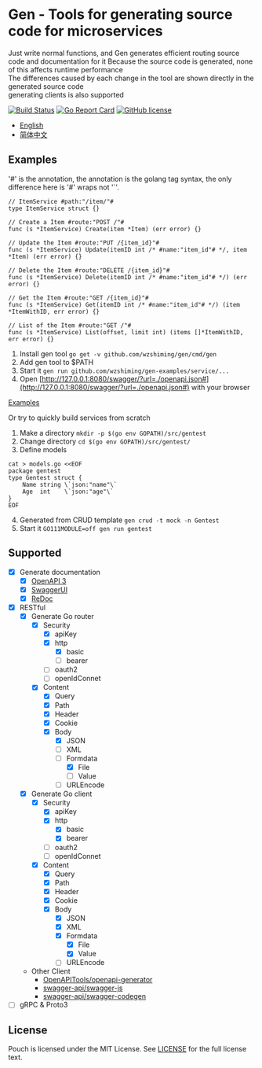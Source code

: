 # Gen - Tools for generating source code for microservices

Just write normal functions, and Gen generates efficient routing source code and documentation for it
Because the source code is generated, none of this affects runtime performance  
The differences caused by each change in the tool are shown directly in the generated source code  
generating clients is also supported  

[![Build Status](https://travis-ci.org/wzshiming/gen.svg?branch=master)](https://travis-ci.org/wzshiming/gen)
[![Go Report Card](https://goreportcard.com/badge/github.com/wzshiming/gen)](https://goreportcard.com/report/github.com/wzshiming/gen)
[![GitHub license](https://img.shields.io/github/license/wzshiming/gen.svg)](https://github.com/wzshiming/gen/blob/master/LICENSE)

- [English](https://github.com/wzshiming/gen/blob/master/README.md)
- [简体中文](https://github.com/wzshiming/gen/blob/master/README_cn.md)

## Examples

'#' is the annotation, the annotation is the golang tag syntax, the only difference here is '#' wraps not '`'.

``` golang
// ItemService #path:"/item/"#
type ItemService struct {}

// Create a Item #route:"POST /"#
func (s *ItemService) Create(item *Item) (err error) {}

// Update the Item #route:"PUT /{item_id}"#
func (s *ItemService) Update(itemID int /* #name:"item_id"# */, item *Item) (err error) {}

// Delete the Item #route:"DELETE /{item_id}"#
func (s *ItemService) Delete(itemID int /* #name:"item_id"# */) (err error) {}

// Get the Item #route:"GET /{item_id}"#
func (s *ItemService) Get(itemID int /* #name:"item_id"# */) (item *ItemWithID, err error) {}

// List of the Item #route:"GET /"#
func (s *ItemService) List(offset, limit int) (items []*ItemWithID, err error) {}
```

1. Install gen tool `go get -v github.com/wzshiming/gen/cmd/gen`
2. Add gen tool to $PATH
3. Start it `gen run github.com/wzshiming/gen-examples/service/...`
4. Open [http://127.0.0.1:8080/swagger/?url=./openapi.json#](http://127.0.0.1:8080/swagger/?url=./openapi.json#) with your browser

[Examples](https://github.com/wzshiming/gen-examples/)  

Or try to quickly build services from scratch

1. Make a directory `mkdir -p $(go env GOPATH)/src/gentest`
2. Change directory `cd $(go env GOPATH)/src/gentest/`
3. Define models
``` shell
cat > models.go <<EOF
package gentest
type Gentest struct {
    Name string \`json:"name"\`
    Age  int    \`json:"age"\`
}
EOF
```
4. Generated from CRUD template `gen crud -t mock -n Gentest`
5. Start it `GO111MODULE=off gen run gentest`

## Supported

- [X] Generate documentation
  - [X] [OpenAPI 3](https://github.com/OAI/OpenAPI-Style-Guide)
  - [X] [SwaggerUI](https://github.com/swagger-api/swagger-ui)
  - [X] [ReDoc](https://github.com/Rebilly/ReDoc)
- [X] RESTful
  - [X] Generate Go router
    - [X] Security
      - [X] apiKey
      - [X] http
        - [X] basic
        - [ ] bearer
      - [ ] oauth2
      - [ ] openIdConnet
    - [X] Content
      - [X] Query
      - [X] Path
      - [X] Header
      - [X] Cookie
      - [X] Body
        - [X] JSON
        - [ ] XML
        - [ ] Formdata
          - [X] File
          - [ ] Value
        - [ ] URLEncode
  - [X] Generate Go client
    - [X] Security
      - [X] apiKey
      - [X] http
        - [X] basic
        - [X] bearer
      - [ ] oauth2
      - [ ] openIdConnet
    - [X] Content
      - [X] Query
      - [X] Path
      - [X] Header
      - [X] Cookie
      - [X] Body
        - [X] JSON
        - [X] XML
        - [X] Formdata
          - [X] File
          - [X] Value
        - [ ] URLEncode
  - Other Client
    - [OpenAPITools/openapi-generator](https://github.com/OpenAPITools/openapi-generator)
    - [swagger-api/swagger-js](https://github.com/swagger-api/swagger-js)
    - [swagger-api/swagger-codegen](https://github.com/swagger-api/swagger-codegen/tree/3.0.0)
- [ ] gRPC & Proto3

## License

Pouch is licensed under the MIT License. See [LICENSE](https://github.com/wzshiming/gen/blob/master/LICENSE) for the full license text.
